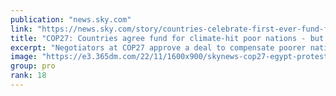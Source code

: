 ```yaml
---
publication: "news.sky.com"
link: "https://news.sky.com/story/countries-celebrate-first-ever-fund-for-climate-damages-as-cop27-deal-published-12751046"
title: "COP27: Countries agree fund for climate-hit poor nations - but doubts remain over 1.5C warming limit"
excerpt: "Negotiators at COP27 approve a deal to compensate poorer nations that are victims of climate change - but there is little progress in combating the root cause of global warming, the burning of fossil "
image: "https://e3.365dm.com/22/11/1600x900/skynews-cop27-egypt-protest_5971425.jpg?20221119160426"
group: pro
rank: 18
---
```

